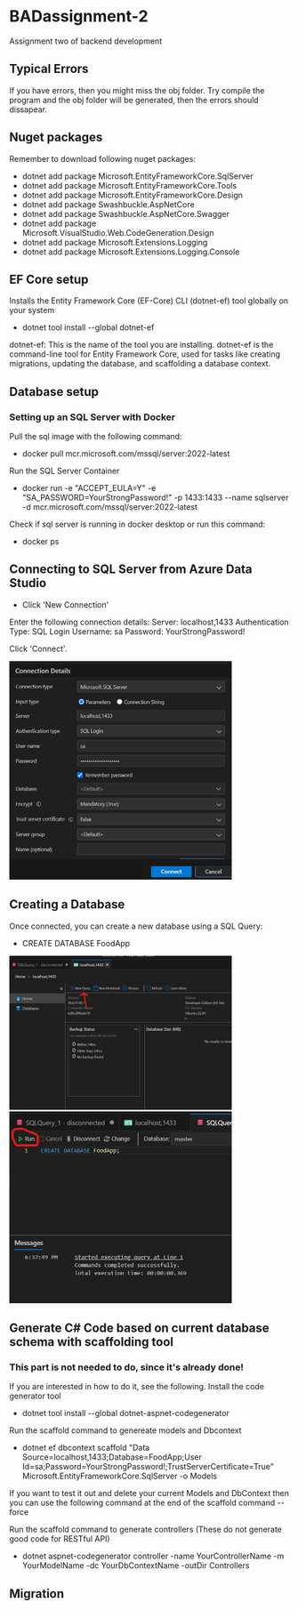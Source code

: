 # BADassignment-2
Assignment two of backend development

## Typical Errors
If you have errors, then you might miss the obj folder. 
Try compile the program and the obj folder will be generated, then the errors should dissapear.

## Nuget packages
Remember to download following nuget packages:
- dotnet add package Microsoft.EntityFrameworkCore.SqlServer
- dotnet add package Microsoft.EntityFrameworkCore.Tools
- dotnet add package Microsoft.EntityFrameworkCore.Design
- dotnet add package Swashbuckle.AspNetCore
- dotnet add package Swashbuckle.AspNetCore.Swagger
- dotnet add package Microsoft.VisualStudio.Web.CodeGeneration.Design
- dotnet add package Microsoft.Extensions.Logging
- dotnet add package Microsoft.Extensions.Logging.Console


## EF Core setup
Installs the Entity Framework Core (EF-Core) CLI (dotnet-ef) tool globally on your system
- dotnet tool install --global dotnet-ef

dotnet-ef: This is the name of the tool you are installing. dotnet-ef is the command-line tool for Entity Framework Core, 
used for tasks like creating migrations, updating the database, and scaffolding a database context.

## Database setup
### Setting up an SQL Server with Docker
Pull the sql image with the following command:
- docker pull mcr.microsoft.com/mssql/server:2022-latest

Run the SQL Server Container
- docker run -e "ACCEPT_EULA=Y" -e "SA_PASSWORD=YourStrongPassword!" -p 1433:1433 --name sqlserver -d mcr.microsoft.com/mssql/server:2022-latest

Check if sql server is running in docker desktop or run this command:
- docker ps

## Connecting to SQL Server from Azure Data Studio
- Click 'New Connection'

Enter the following connection details:
Server: localhost,1433
Authentication Type: SQL Login
Username: sa
Password: YourStrongPassword!

Click 'Connect'.

<img src="./doc/Screenshots/Azuredatastudio.png" alt="Azuredatastudio" width="400"/>

## Creating a Database
Once connected, you can create a new database using a SQL Query:

- CREATE DATABASE FoodApp

<img src="./doc/Screenshots/newquery.png" alt="newquery" width="400"/>

<img src="./doc/Screenshots/createdatabase.png" alt="createdatabase" width="400"/>

## Generate C# Code based on current database schema with scaffolding tool
### This part is not needed to do, since it's already done!
If you are interested in how to do it, see the following.
Install the code generator tool
- dotnet tool install --global dotnet-aspnet-codegenerator

Run the scaffold command to genereate models and Dbcontext
- dotnet ef dbcontext scaffold "Data Source=localhost,1433;Database=FoodApp;User Id=sa;Password=YourStrongPassword!;TrustServerCertificate=True" Microsoft.EntityFrameworkCore.SqlServer -o Models

If you want to test it out and delete your current Models and DbContext then you can use the following command at the end of the scaffold command
--force

Run the scaffold command to generate controllers (These do not generate good code for RESTful API)
- dotnet aspnet-codegenerator controller -name YourControllerName -m YourModelName -dc YourDbContextName -outDir Controllers

## Migration













